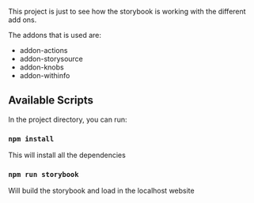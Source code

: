 This project is just to see how the storybook is working with the different add ons.

The addons that is used are:
* addon-actions
* addon-storysource
* addon-knobs
* addon-withinfo

## Available Scripts

In the project directory, you can run:

### `npm install`

This will install all the dependencies

### `npm run storybook`

Will build the storybook and load in the localhost website

